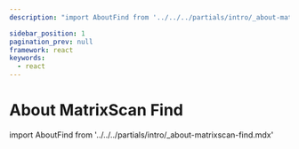 ```yaml
---
description: "import AboutFind from '../../../partials/intro/_about-matrixscan-find.mdx'                                                                                                "

sidebar_position: 1
pagination_prev: null
framework: react
keywords:
  - react
---
```


# About MatrixScan Find

import AboutFind from '../../../partials/intro/_about-matrixscan-find.mdx'

<AboutFind />
